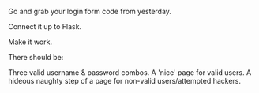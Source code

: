 Go and grab your login form code from yesterday.

Connect it up to Flask.

Make it work.

There should be:

Three valid username & password combos.
A 'nice' page for valid users.
A hideous naughty step of a page for non-valid users/attempted hackers.
